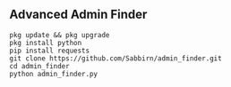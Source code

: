 ## Advanced Admin Finder

```pkg update && pkg upgrade```
<br>
```pkg install python```
<br>
```pip install requests```
<br>
```git clone https://github.com/Sabbirn/admin_finder.git```
<br>
```cd admin_finder```
<br>
```python admin_finder.py```
